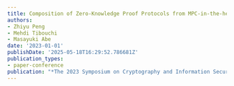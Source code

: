 ```yaml
---
title: Composition of Zero-Knowledge Proof Protocols from MPC-in-the-head with Preprocessing
authors:
- Zhiyu Peng
- Mehdi Tibouchi
- Masayuki Abe
date: '2023-01-01'
publishDate: '2025-05-18T16:29:52.786681Z'
publication_types:
- paper-conference
publication: "*The 2023 Symposium on Cryptography and Information Security (SCIS'23)*"
---
```

